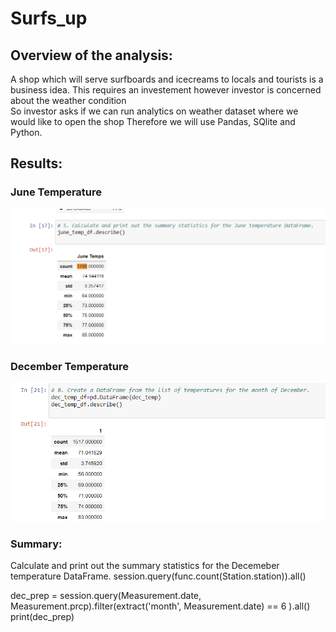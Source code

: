 # Surfs_up

## Overview of the analysis:

A shop which will serve surfboards and icecreams to locals and tourists is a business idea. 
This requires an investement however investor is concerned about the weather condition  
So investor asks if we can run analytics on weather dataset where we would like to open the shop
Therefore we will use Pandas, SQlite and Python.

## Results: 

### June Temperature
![](Images/june_temp_df.png)


### December Temperature
![](Images/dec_temp_df.png)



### Summary: 
Calculate and print out the summary statistics for the Decemeber temperature DataFrame.
session.query(func.count(Station.station)).all()

dec_prep =  session.query(Measurement.date, Measurement.prcp).filter(extract('month', Measurement.date) == 6 ).all()
print(dec_prep)
